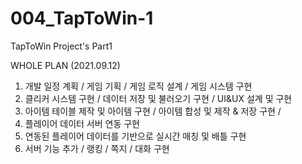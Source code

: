 # 004_TapToWin-1
TapToWin Project's Part1 

WHOLE PLAN (2021.09.12)
1. 개발 일정 계획 / 게임 기획 / 게임 로직 설계 / 게임 시스템 구현 
2. 클리커 시스템 구현 / 데이터 저장 및 불러오기 구현 / UI&UX 설계 및 구현
3. 아이템 테이블 제작 및 아이템 구현 / 아이템 합성 및 제작 & 저장 구현 /  
4. 플레이어 데이터 서버 연동 구현
5. 연동된 플레이어 데이터를 기반으로 실시간 매칭 및 배틀 구현 
6. 서버 기능 추가 / 랭킹 / 쪽지 / 대화 구현
